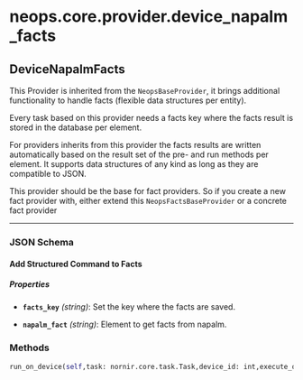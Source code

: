 # neops.core.provider.device_napalm_facts
## DeviceNapalmFacts
This Provider is inherited from the `NeopsBaseProvider`, it brings additional functionality to handle facts (flexible data structures per entity).

Every task based on this provider needs a facts key where the facts result is stored in the database per element.

For providers inherits from this provider the facts results are written automatically based on the result set of the pre- and run methods per element.
It supports data structures of any kind as long as they are compatible to JSON.

This provider should be the base for fact providers. So if you create a new fact provider with, either extend this `NeopsFactsBaseProvider` or a concrete fact provider

----------
### JSON Schema
#### Add Structured Command to Facts


##### Properties


- **`facts_key`** *(string)*: Set the key where the facts are saved.

- **`napalm_fact`** *(string)*: Element to get facts from napalm.

### Methods
```python
run_on_device(self,task: nornir.core.task.Task,device_id: int,execute_on: List = None,**kwargs) -> Any
```